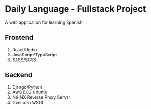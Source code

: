 # Daily Language - Fullstack Project
A web application for learning Spanish

## Frontend
1. React/Redux
2. JavaScript/TypeScript
3. SASS/SCSS

## Backend
1. Django/Python
2. AWS EC2 Ubuntu
3. NGINX Reverse Proxy Server
4. Gunicorn WSGI